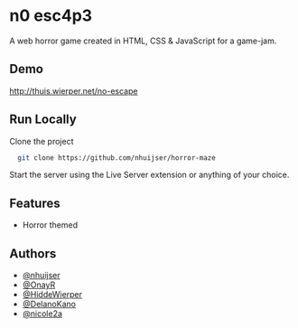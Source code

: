 # n0 esc4p3

A web horror game created in HTML, CSS & JavaScript for a game-jam.

## Demo

http://thuis.wierper.net/no-escape

## Run Locally

Clone the project

```bash
  git clone https://github.com/nhuijser/horror-maze
```

Start the server using the Live Server extension or anything of your choice.

## Features

- Horror themed

## Authors

- [@nhuijser](https://www.github.com/nhuijser)
- [@OnayR](https://www.github.com/onayr)
- [@HiddeWierper](https://www.github.com/hiddewierper)
- [@DelanoKano](https://www.github.com/delanokano)
- [@nicole2a](https://www.github.com/nicole2a)
